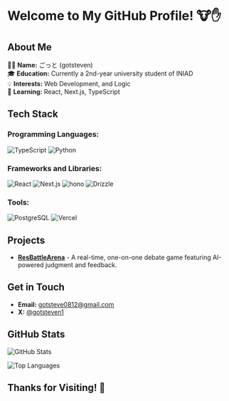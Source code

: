# Welcome to My GitHub Profile! 🐮✋

## About Me

👩‍💻 **Name:** ごっと (gotsteven)  
🎓 **Education:** Currently a 2nd-year university student of INIAD  
💡 **Interests:** Web Development, and Logic  
🔭 **Learning:** React, Next.js, TypeScript

## Tech Stack

### Programming Languages:
![TypeScript](https://img.shields.io/badge/-TypeScript-3178C6?logo=typescript&logoColor=white&style=flat-square)
![Python](https://img.shields.io/badge/-Python-3776AB?logo=python&logoColor=white&style=flat-square)

### Frameworks and Libraries:
![React](https://img.shields.io/badge/-React-61DAFB?logo=react&logoColor=black&style=flat-square)
![Next.js](https://img.shields.io/badge/-Next.js-000000?logo=next.js&logoColor=white&style=flat-square)
![hono](https://img.shields.io/badge/-hono-000000?style=flat-square)
![Drizzle](https://img.shields.io/badge/-Drizzle-2D2D2D?style=flat-square)

### Tools:
![PostgreSQL](https://img.shields.io/badge/-PostgreSQL-336791?logo=postgresql&logoColor=white&style=flat-square)
![Vercel](https://img.shields.io/badge/-Vercel-000000?logo=vercel&logoColor=white&style=flat-square)

## Projects

- **[ResBattleArena](https://github.com/gotsteven/resbattle-arena)** - A real-time, one-on-one debate game featuring AI-powered judgment and feedback.

## Get in Touch

- **Email:** gotsteve0812@gmail.com
- **X:** [@gotsteven1](https://x.com/gotsteven1)

## GitHub Stats

![GitHub Stats](https://github-readme-stats.vercel.app/api?username=gotsteven&show_icons=true&theme=radical)

![Top Languages](https://github-readme-stats.vercel.app/api/top-langs/?username=gotsteven&layout=compact&theme=radical)

## Thanks for Visiting! 🤩
